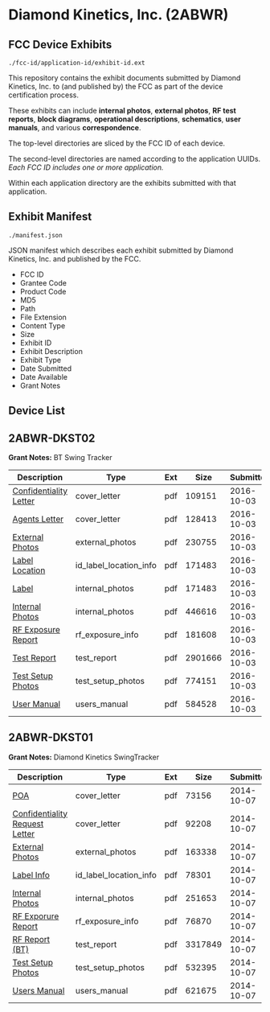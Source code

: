 # Diamond Kinetics, Inc. (2ABWR)
## FCC Device Exhibits

```
./fcc-id/application-id/exhibit-id.ext
```

This repository contains the exhibit documents submitted by Diamond Kinetics, Inc. to (and published by) the FCC as part of the device certification process.

These exhibits can include **internal photos**, **external photos**, **RF test reports**, **block diagrams**, **operational descriptions**, **schematics**, **user manuals**, and various **correspondence**.

The top-level directories are sliced by the FCC ID of each device.

The second-level directories are named according to the application UUIDs. *Each FCC ID includes one or more application.*

Within each application directory are the exhibits submitted with that application. 

## Exhibit Manifest

```
./manifest.json
```

JSON manifest which describes each exhibit submitted by Diamond Kinetics, Inc. and published by the FCC.

- FCC ID
- Grantee Code
- Product Code
- MD5
- Path
- File Extension
- Content Type
- Size
- Exhibit ID
- Exhibit Description
- Exhibit Type
- Date Submitted
- Date Available
- Grant Notes

## Device List
## 2ABWR-DKST02
**Grant Notes:** BT Swing Tracker

| Description | Type | Ext | Size | Submitted | Available |
| ----------- | ---- | --- | ---- | --------- | --------- |
| [Confidentiality Letter](2ABWR-DKST02/102b2776d43eb4432080992dd89544ba/3154867.pdf) | cover_letter | pdf | 109151 | 2016-10-03 | 2016-10-03 |
| [Agents Letter](2ABWR-DKST02/102b2776d43eb4432080992dd89544ba/3154875.pdf) | cover_letter | pdf | 128413 | 2016-10-03 | 2016-10-03 |
| [External Photos](2ABWR-DKST02/102b2776d43eb4432080992dd89544ba/3154864.pdf) | external_photos | pdf | 230755 | 2016-10-03 | 2016-10-03 |
| [Label Location](2ABWR-DKST02/102b2776d43eb4432080992dd89544ba/3154863.pdf) | id_label_location_info | pdf | 171483 | 2016-10-03 | 2016-10-03 |
| [Label](2ABWR-DKST02/102b2776d43eb4432080992dd89544ba/3154863.pdf) | internal_photos | pdf | 171483 | 2016-10-03 | 2016-10-03 |
| [Internal Photos](2ABWR-DKST02/102b2776d43eb4432080992dd89544ba/3154871.pdf) | internal_photos | pdf | 446616 | 2016-10-03 | 2016-10-03 |
| [RF Exposure Report](2ABWR-DKST02/102b2776d43eb4432080992dd89544ba/3154873.pdf) | rf_exposure_info | pdf | 181608 | 2016-10-03 | 2016-10-03 |
| [Test Report](2ABWR-DKST02/102b2776d43eb4432080992dd89544ba/3154868.pdf) | test_report | pdf | 2901666 | 2016-10-03 | 2016-10-03 |
| [Test Setup Photos](2ABWR-DKST02/102b2776d43eb4432080992dd89544ba/3154869.pdf) | test_setup_photos | pdf | 774151 | 2016-10-03 | 2016-10-03 |
| [User Manual](2ABWR-DKST02/102b2776d43eb4432080992dd89544ba/3154870.pdf) | users_manual | pdf | 584528 | 2016-10-03 | 2016-10-03 |
## 2ABWR-DKST01
**Grant Notes:** Diamond Kinetics SwingTracker

| Description | Type | Ext | Size | Submitted | Available |
| ----------- | ---- | --- | ---- | --------- | --------- |
| [POA](2ABWR-DKST01/859da06278da835d8726de54ffe674c9/2412816.pdf) | cover_letter | pdf | 73156 | 2014-10-07 | 2014-10-08 |
| [Confidentiality Request Letter](2ABWR-DKST01/859da06278da835d8726de54ffe674c9/2412817.pdf) | cover_letter | pdf | 92208 | 2014-10-07 | 2014-10-08 |
| [External Photos](2ABWR-DKST01/859da06278da835d8726de54ffe674c9/2412824.pdf) | external_photos | pdf | 163338 | 2014-10-07 | 2014-10-08 |
| [Label Info](2ABWR-DKST01/859da06278da835d8726de54ffe674c9/2412826.pdf) | id_label_location_info | pdf | 78301 | 2014-10-07 | 2014-10-08 |
| [Internal Photos](2ABWR-DKST01/859da06278da835d8726de54ffe674c9/2412825.pdf) | internal_photos | pdf | 251653 | 2014-10-07 | 2014-10-08 |
| [RF Exporure Report](2ABWR-DKST01/859da06278da835d8726de54ffe674c9/2412822.pdf) | rf_exposure_info | pdf | 76870 | 2014-10-07 | 2014-10-08 |
| [RF Report (BT)](2ABWR-DKST01/859da06278da835d8726de54ffe674c9/2412821.pdf) | test_report | pdf | 3317849 | 2014-10-07 | 2014-10-08 |
| [Test Setup Photos](2ABWR-DKST01/859da06278da835d8726de54ffe674c9/2412823.pdf) | test_setup_photos | pdf | 532395 | 2014-10-07 | 2014-10-08 |
| [Users Manual](2ABWR-DKST01/859da06278da835d8726de54ffe674c9/2412827.pdf) | users_manual | pdf | 621675 | 2014-10-07 | 2014-10-08 |
